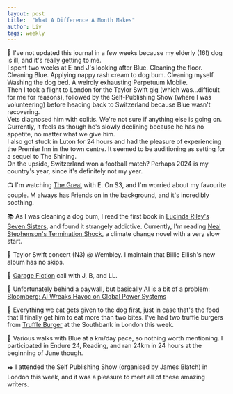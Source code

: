 ```yaml
---
layout: post
title:  "What A Difference A Month Makes"
author: Liv
tags: weekly
---
```

💭 I've not updated this journal in a few weeks because my elderly (16!) dog is ill, and it's really getting to me.  
I spent two weeks at E and J's looking after Blue. Cleaning the floor. Cleaning Blue. Applying nappy rash cream to dog bum. Cleaning myself. Washing the dog bed. A weirdly exhausting Perpetuum Mobile.  
Then I took a flight to London for the Taylor Swift gig (which was...difficult for me for reasons), followed by the Self-Publishing Show (where I was volunteering) before heading back to Switzerland because Blue wasn't recovering.  
Vets diagnosed him with colitis. We're not sure if anything else is going on.  
Currently, it feels as though he's slowly declining because he has no appetite, no matter what we give him.  
I also got stuck in Luton for 24 hours and had the pleasure of experiencing the Premier Inn in the town centre. It seemed to be auditioning as setting for a sequel to The Shining.  
On the upside, Switzerland won a football match? Perhaps 2024 is my country's year, since it's definitely not my year.  

📺 I'm watching [The Great](https://www.imdb.com/title/tt2235759/) with E. On S3, and I'm worried about my favourite couple. M always has Friends on in the background, and it's incredibly soothing.  

📚 As I was cleaning a dog bum, I read the first book in [Lucinda Riley's Seven Sisters](https://lucindariley.co.uk/seven-sisters-series/), and found it strangely addictive.
Currently, I'm reading [Neal Stephenson's Termination Shock](https://www.goodreads.com/book/show/57094295-termination-shock), a climate change novel with a very slow start.  

🎵 Taylor Swift concert (N3) @ Wembley. I maintain that Billie Eilish's new album has no skips.  

💜 [Garage Fiction](https://www.garagefiction.com) call with J, B, and LL.  

🔗 Unfortunately behind a paywall, but basically AI is a bit of a problem: [Bloomberg: AI Wreaks Havoc on Global Power Systems](https://www.bloomberg.com/graphics/2024-ai-data-centers-power-grids)  

🍴 Everything we eat gets given to the dog first, just in case that's the food that'll finally get him to eat more than two bites. I've had two truffle burgers from [Truffle Burger](https://www.truffle-london.co.uk/) at the Southbank in London this week.  

🏃 Various walks with Blue at a km/day pace, so nothing worth mentioning. I participated in Endure 24, Reading, and ran 24km in 24 hours at the beginning of June though.  

✒️ I attended the Self Publishing Show (organised by James Blatch) in London this week, and it was a pleasure to meet all of these amazing writers.  
